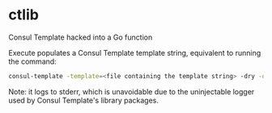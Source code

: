 # ctlib

Consul Template hacked into a Go function

Execute populates a Consul Template template string, equivalent to running the command:

```sh
consul-template -template=<file containing the template string> -dry -once
```

Note: it logs to stderr, which is unavoidable due to the uninjectable logger used by Consul Template's library packages.
